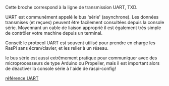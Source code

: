 Cette broche correspond à la ligne de transmission UART, TXD.

UART est communément appelé le bus 'série' (asynchrone). Les données transmises (et reçues) peuvent être facilement consultées depuis la console série. Moyennant un cable de liaison approprié il est également très simple de contrôler votre machine depuis un terminal.

Conseil: le protocol UART est souvent utilisé pour prendre en charge les RasPi sans écran/clavier, et les relier à un réseau.

le bus série est aussi extrêmement pratique pour communiquer avec des microprocesseurs de type Arduino ou Propeller, mais il est important alors de déactiver la console série à l'aide de raspi-config!

[référence UART](/pinout/uart)